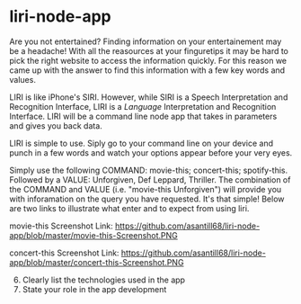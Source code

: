 # liri-node-app
Are you not entertained?
Finding information on your entertainement may be a headache!  With all the reasources at your finguretips it may be hard to pick the right website to access the information quickly.  For this reason we came up with the answer to find this information with a few key words and values. 

LIRI is like iPhone's SIRI. However, while SIRI is a Speech Interpretation and Recognition Interface, LIRI is a _Language_ Interpretation and Recognition Interface. LIRI will be a command line node app that takes in parameters and gives you back data.

LIRI is simple to use.  Siply go to your command line on your device and punch in a few words and watch your options appear before your very eyes.

Simply use the following COMMAND:  movie-this; concert-this; spotify-this.
Followed by a VALUE:  Unforgiven, Def Leppard, Thriller.
The combination of the COMMAND and VALUE (i.e. "movie-this Unforgiven") will provide you with inforamation on the query you have requested.  It's that simple!  Below are two links to illustrate what enter and to expect from using liri.

movie-this Screenshot Link:  https://github.com/asantill68/liri-node-app/blob/master/movie-this-Screenshot.PNG

concert-this Screenshot Link:  https://github.com/asantill68/liri-node-app/blob/master/concert-this-Screenshot.PNG

6. Clearly list the technologies used in the app
7. State your role in the app development
